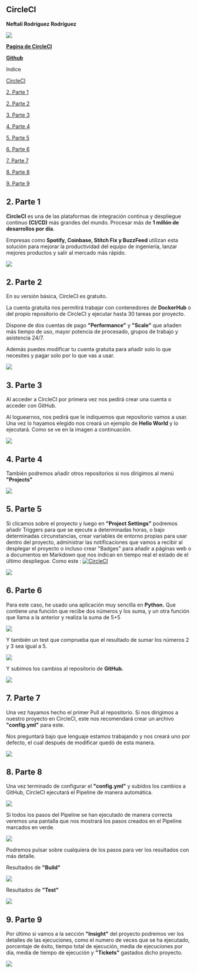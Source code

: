 ## **CircleCI**

**Neftalí Rodríguez Rodríguez**

![](imagenes/logo.png)

[**Pagina de CircleCI**](https://circleci.com/)

[**Github**](https://github.com/InKu3uS/)

Indice

[CircleCI](#id1)

[2. Parte 1](#id1)

[2. Parte 2](#id2)

[3. Parte 3](#id3)

[4. Parte 4](#id4)

[5. Parte 5](#id5)

[6. Parte 6](#id6)

[7. Parte 7](#id7)

[8. Parte 8](#id8)

[9. Parte 9](#id9)




## **2. Parte 1**<a name="id1"></a>

**CircleCI** es una de las plataformas de integración continua y despliegue continuo **(CI/CD)**
más grandes del mundo. Procesar más de **1 millón de desarrollos por día**.

Empresas como **Spotify, Coinbase, Stitch Fix y BuzzFeed** utilizan esta solución para mejorar la productividad del equipo
de ingeniería, lanzar mejores productos y salir al mercado más rápido.


![](imagenes/0.PNG)


## **2. Parte 2**<a name="id2"></a>

En su versión básica, CircleCI es gratuito.

La cuenta gratuita nos permitirá trabajar con contenedores de **DockerHub** o del propio
repositorio de CircleCI y ejecutar hasta 30 tareas por proyecto.

Dispone de dos cuentas de pago **"Performance"** y **"Scale"** que añaden más tiempo de uso,
mayor potencia de procesado, grupos de trabajo y asistencia 24/7.

Además puedes modificar tu cuenta gratuita para añadir solo lo que necesites y pagar
solo por lo que vas a usar.



![](imagenes/1.png)


## **3. Parte 3**<a name="id3"></a>

Al acceder a CircleCI por primera vez nos pedirá crear una cuenta o acceder con GitHub.

Al loguearnos, nos pedirá que le indiquemos que repositorio vamos a usar. 
Una vez lo hayamos elegido nos creará un ejemplo de **Hello World** y lo ejecutará. 
Como se ve en la imagen a continuación. 


![](imagenes/2.png)

## **4. Parte 4**<a name="id4"></a>

También podremos añadir otros repositorios si nos dirigimos al menú **"Projects"** 

![](imagenes/7.PNG)

## **5. Parte 5**<a name="id5"></a>

Si clicamos sobre el proyecto y luego en **"Project Settings"** podremos añadir Triggers para que se ejecute a determinadas horas,
o bajo determinadas circunstancias, crear variables de entorno propias para usar dentro del proyecto, administrar las 
notificaciones que vamos a recibir al desplegar el proyecto o incluso crear 
"Badges" para añadir a páginas web o a documentos en Markdown que nos indican en tiempo real el estado de el último despliegue. 
Como este : [![CircleCI](https://circleci.com/gh/InKu3uS/CircleCI/tree/main.svg?style=svg)](https://circleci.com/gh/InKu3uS/CircleCI/tree/main)

![](imagenes/3.PNG)

## **6. Parte 6**<a name="id6"></a>

Para este caso, he usado una aplicación muy sencilla en **Python.** Que contiene una función que recibe dos números y los suma, y un otra función que llama a la anterior y realiza la suma de 5+5

![](imagenes/4.PNG)

Y también un test que comprueba que el resultado de sumar los números 2 y 3 sea igual a 5.

![](imagenes/5.PNG)

Y subimos los cambios al repositorio de **GitHub.**


![](imagenes/6.PNG)

## **7. Parte 7**<a name="id7"></a>

Una vez hayamos hecho el primer Pull al repositorio. Si nos dirigimos a nuestro proyecto en CircleCI, este nos recomendará
crear un archivo **"config.yml"** para este.

Nos preguntará bajo que lenguaje estamos trabajando y nos creará uno por defecto, el cual después de modificar quedó de esta manera.


![](imagenes/8.PNG)

## **8. Parte 8**<a name="id8"></a>


Una vez terminado de configurar el **"config.yml"** y subidos los cambios a GitHub, CircleCI ejecutará el Pipeline
de manera automática.

![](imagenes/9.PNG)


Si todos los pasos del Pipeline se han ejecutado de manera correcta veremos una pantalla que nos mostrará los
pasos creados en el Pipeline marcados en verde.

![](imagenes/10.PNG)


Podremos pulsar sobre cualquiera de los pasos para ver los resultados con más detalle.

Resultados de **"Build"**


![](imagenes/11.PNG)

Resultados de **"Test"**

![](imagenes/12.PNG)


## **9. Parte 9**<a name="id9"></a>

Por último si vamos a la sección **"Insight"** del proyecto podremos ver los detalles de las ejecuciones, como el
numero de veces que se ha ejecutado, porcentaje de éxito, tiempo total de ejecución, media de ejecuciones por dia,
media de tiempo de ejecución y **"Tickets"** gastados dicho proyecto.

![](imagenes/13.PNG)
